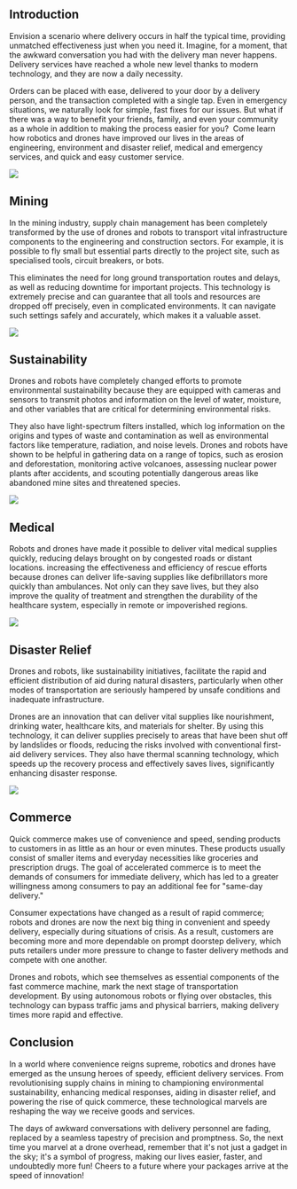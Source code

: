 ## Introduction

Envision a scenario where delivery occurs in half the typical time, providing unmatched effectiveness just when you need it. Imagine, for a moment, that the awkward conversation you had with the delivery man never happens. Delivery services have reached a whole new level thanks to modern technology, and they are now a daily necessity.

Orders can be placed with ease, delivered to your door by a delivery person, and the transaction completed with a single tap. Even in emergency situations, we naturally look for simple, fast fixes for our issues. But what if there was a way to benefit your friends, family, and even your community as a whole in addition to making the process easier for you?  Come learn how robotics and drones have improved our lives in the areas of engineering, environment and disaster relief, medical and emergency services, and quick and easy customer service.

<div class="left-image-con">
<img src="/img/blogs/1_mining.png" />
<div>

## Mining

In the mining industry, supply chain management has been completely transformed by the use of drones and robots to transport vital infrastructure components to the engineering and construction sectors. For example, it is possible to fly small but essential parts directly to the project site, such as specialised tools, circuit breakers, or bots.

This eliminates the need for long ground transportation routes and delays, as well as reducing downtime for important projects. This technology is extremely precise and can guarantee that all tools and resources are dropped off precisely, even in complicated environments. It can navigate such settings safely and accurately, which makes it a valuable asset.

</div>
</div>

<div class="left-image-con">
<img src="/img/blogs/1_sustain.png" />
<div>

## Sustainability

Drones and robots have completely changed efforts to promote environmental sustainability because they are equipped with cameras and sensors to transmit photos and information on the level of water, moisture, and other variables that are critical for determining environmental risks.

They also have light-spectrum filters installed, which log information on the origins and types of waste and contamination as well as environmental factors like temperature, radiation, and noise levels. Drones and robots have shown to be helpful in gathering data on a range of topics, such as erosion and deforestation, monitoring active volcanoes, assessing nuclear power plants after accidents, and scouting potentially dangerous areas like abandoned mine sites and threatened species.

</div>
</div>

<div class="left-image-con">
<img src="/img/blogs/1_medical.png" />
<div>

## Medical

Robots and drones have made it possible to deliver vital medical supplies quickly, reducing delays brought on by congested roads or distant locations. increasing the effectiveness and efficiency of rescue efforts because drones can deliver life-saving supplies like defibrillators more quickly than ambulances. Not only can they save lives, but they also improve the quality of treatment and strengthen the durability of the healthcare system, especially in remote or impoverished regions.

</div>
</div>

<div class="left-image-con">
<img src="/img/blogs/1_disaster.png" />
<div>

## Disaster Relief

Drones and robots, like sustainability initiatives, facilitate the rapid and efficient distribution of aid during natural disasters, particularly when other modes of transportation are seriously hampered by unsafe conditions and inadequate infrastructure.

Drones are an innovation that can deliver vital supplies like nourishment, drinking water, healthcare kits, and materials for shelter. By using this technology, it can deliver supplies precisely to areas that have been shut off by landslides or floods, reducing the risks involved with conventional first-aid delivery services. They also have thermal scanning technology, which speeds up the recovery process and effectively saves lives, significantly enhancing disaster response.

</div>
</div>

<div class="left-image-con">
<img src="/img/blogs/1_commerce.png" />
<div>

## Commerce

Quick commerce makes use of convenience and speed, sending products to customers in as little as an hour or even minutes. These products usually consist of smaller items and everyday necessities like groceries and prescription drugs. The goal of accelerated commerce is to meet the demands of consumers for immediate delivery, which has led to a greater willingness among consumers to pay an additional fee for "same-day delivery."

Consumer expectations have changed as a result of rapid commerce; robots and drones are now the next big thing in convenient and speedy delivery, especially during situations of crisis. As a result, customers are becoming more and more dependable on prompt doorstep delivery, which puts retailers under more pressure to change to faster delivery methods and compete with one another.

Drones and robots, which see themselves as essential components of the fast commerce machine, mark the next stage of transportation development. By using autonomous robots or flying over obstacles, this technology can bypass traffic jams and physical barriers, making delivery times more rapid and effective.

</div>
</div>

## Conclusion

In a world where convenience reigns supreme, robotics and drones have emerged as the unsung heroes of speedy, efficient delivery services. From revolutionising supply chains in mining to championing environmental sustainability, enhancing medical responses, aiding in disaster relief, and powering the rise of quick commerce, these technological marvels are reshaping the way we receive goods and services.

The days of awkward conversations with delivery personnel are fading, replaced by a seamless tapestry of precision and promptness. So, the next time you marvel at a drone overhead, remember that it's not just a gadget in the sky; it's a symbol of progress, making our lives easier, faster, and undoubtedly more fun! Cheers to a future where your packages arrive at the speed of innovation!
